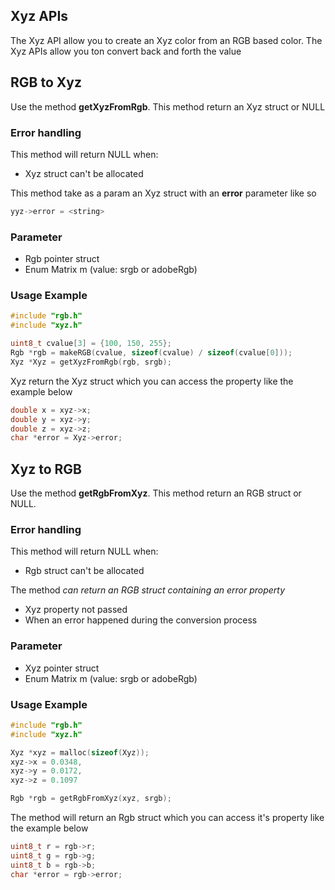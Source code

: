 ## Xyz APIs

The Xyz API allow you to create an Xyz color from an RGB based color. The Xyz APIs allow you ton convert back and forth the value

## RGB to Xyz

Use the method **getXyzFromRgb**. This method return an Xyz struct or NULL

### Error handling

This method will return NULL when:

- Xyz struct can't be allocated

This method take as a param an Xyz struct with an **error** parameter like so

```c
yyz->error = <string>
```

### Parameter

- Rgb pointer struct
- Enum Matrix m (value: srgb or adobeRgb)


### Usage Example

```c
#include "rgb.h"
#include "xyz.h"

uint8_t cvalue[3] = {100, 150, 255};
Rgb *rgb = makeRGB(cvalue, sizeof(cvalue) / sizeof(cvalue[0]));
Xyz *Xyz = getXyzFromRgb(rgb, srgb);
```

Xyz return the Xyz struct which you can access the property like the example below

```c
double x = xyz->x;
double y = xyz->y;
double z = xyz->z;
char *error = Xyz->error;
```

## Xyz to RGB

Use the method **getRgbFromXyz**. This method return an RGB struct or NULL.

### Error handling

This method will return NULL when:

- Rgb struct can't be allocated

The method *can return an RGB struct containing an error property*

- Xyz property not passed
- When an error happened during the conversion process

### Parameter

- Xyz pointer struct
- Enum Matrix m (value: srgb or adobeRgb)


### Usage Example

```c
#include "rgb.h"
#include "xyz.h"

Xyz *xyz = malloc(sizeof(Xyz));
xyz->x = 0.0348,
xyz->y = 0.0172,
xyz->z = 0.1097

Rgb *rgb = getRgbFromXyz(xyz, srgb);
```

The method will return an Rgb struct which you can access it's property like the example below

```c
uint8_t r = rgb->r;
uint8_t g = rgb->g;
uint8_t b = rgb->b;
char *error = rgb->error;
```




